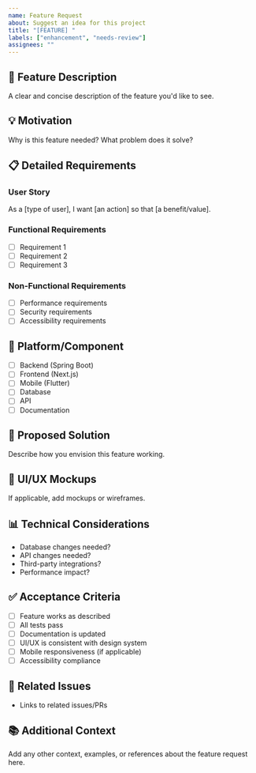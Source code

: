 ```yaml
---
name: Feature Request
about: Suggest an idea for this project
title: "[FEATURE] "
labels: ["enhancement", "needs-review"]
assignees: ""
---
```


## 🚀 Feature Description

A clear and concise description of the feature you'd like to see.

## 💡 Motivation

Why is this feature needed? What problem does it solve?

## 📋 Detailed Requirements

### User Story

As a [type of user], I want [an action] so that [a benefit/value].

### Functional Requirements

- [ ] Requirement 1
- [ ] Requirement 2
- [ ] Requirement 3

### Non-Functional Requirements

- [ ] Performance requirements
- [ ] Security requirements
- [ ] Accessibility requirements

## 🎯 Platform/Component

- [ ] Backend (Spring Boot)
- [ ] Frontend (Next.js)
- [ ] Mobile (Flutter)
- [ ] Database
- [ ] API
- [ ] Documentation

## 🔧 Proposed Solution

Describe how you envision this feature working.

## 🎨 UI/UX Mockups

If applicable, add mockups or wireframes.

## 📊 Technical Considerations

- Database changes needed?
- API changes needed?
- Third-party integrations?
- Performance impact?

## ✅ Acceptance Criteria

- [ ] Feature works as described
- [ ] All tests pass
- [ ] Documentation is updated
- [ ] UI/UX is consistent with design system
- [ ] Mobile responsiveness (if applicable)
- [ ] Accessibility compliance

## 🔗 Related Issues

- Links to related issues/PRs

## 📚 Additional Context

Add any other context, examples, or references about the feature request here.
